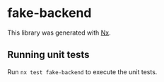 # fake-backend

This library was generated with [Nx](https://nx.dev).

## Running unit tests

Run `nx test fake-backend` to execute the unit tests.
